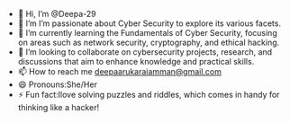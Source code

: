 - 👋 Hi, I’m @Deepa-29
- 👀 I’m I’m passionate about Cyber Security to explore its various facets.
- 🌱 I’m currently learning the Fundamentals of Cyber Security, focusing on areas such as network security, cryptography, and ethical hacking.
- 💞️ I’m looking to collaborate on cybersecurity projects, research, and discussions that aim to enhance knowledge and practical skills.
- 📫 How to reach me deepaarukaraiamman@gmail.com
- 😄 Pronouns:She/Her
- ⚡ Fun fact:Ilove solving puzzles and riddles, which comes in handy for thinking like a hacker!

<!---
Deepa-29/Deepa-29 is a ✨ special ✨ repository because its `README.md` (this file) appears on your GitHub profile.
You can click the Preview link to take a look at your changes.
--->
